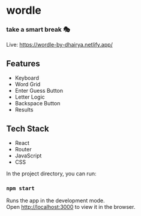 # wordle
<h3> take a smart break 🎭</h3>

Live: https://wordle-by-dhairya.netlify.app/

## Features
* Keyboard
* Word Grid
* Enter Guess Button
* Letter Logic
* Backspace Button
* Results

## Tech Stack
* React
* Router
* JavaScript
* CSS


In the project directory, you can run:

### `npm start`

Runs the app in the development mode.\
Open [http://localhost:3000](http://localhost:3000) to view it in the browser.
